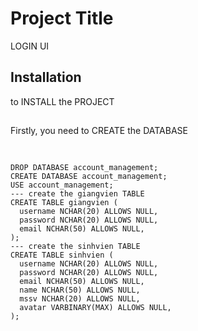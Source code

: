 # Project Title
LOGIN UI

## Installation
to INSTALL the PROJECT
## 
Firstly, you need to CREATE the DATABASE 
##
<pre><code>
DROP DATABASE account_management;
CREATE DATABASE account_management;
USE account_management;
--- create the giangvien TABLE
CREATE TABLE giangvien (
  username NCHAR(20) ALLOWS NULL,
  password NCHAR(20) ALLOWS NULL,
  email NCHAR(50) ALLOWS NULL,
);
--- create the sinhvien TABLE
CREATE TABLE sinhvien (
  username NCHAR(20) ALLOWS NULL,
  password NCHAR(20) ALLOWS NULL,
  email NCHAR(50) ALLOWS NULL,
  name NCHAR(50) ALLOWS NULL,
  mssv NCHAR(20) ALLOWS NULL,
  avatar VARBINARY(MAX) ALLOWS NULL,
);
</code></pre>


